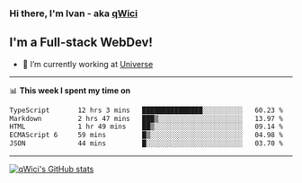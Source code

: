 ### Hi there, I'm Ivan - aka [qWici][website]

## I'm a Full-stack WebDev!
- 🔭 I’m currently working at [Universe][universe]

---

📊 **This week I spent my time on**
<!--START_SECTION:waka-->

```txt
TypeScript       12 hrs 3 mins   ███████████████░░░░░░░░░░   60.23 %
Markdown         2 hrs 47 mins   ███▒░░░░░░░░░░░░░░░░░░░░░   13.97 %
HTML             1 hr 49 mins    ██▒░░░░░░░░░░░░░░░░░░░░░░   09.14 %
ECMAScript 6     59 mins         █▒░░░░░░░░░░░░░░░░░░░░░░░   04.98 %
JSON             44 mins         █░░░░░░░░░░░░░░░░░░░░░░░░   03.70 %
```

<!--END_SECTION:waka-->

---

[![qWici's GitHub stats](https://github-readme-stats.vercel.app/api?username=qWici)](https://github.com/qWici/github-readme-stats)

[website]: https://devkucher.com
[twitter]: https://twitter.com/KucherDev
[linkedin]: https://www.linkedin.com/in/ivankucher
[universe]: https://universeapps.limited

